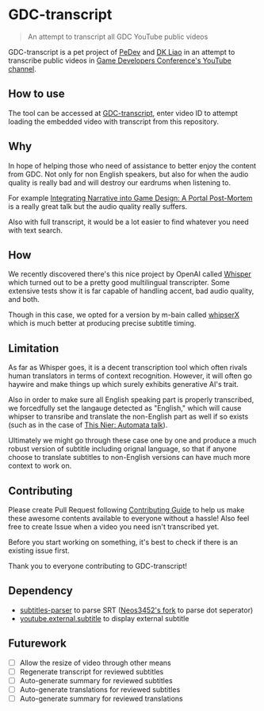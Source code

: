 # GDC-transcript

> An attempt to transcript all GDC YouTube public videos

GDC-transcript is a pet project of [PeDev](https://twitter.com/PeDev_) and [DK Liao](https://twitter.com/RandomDevDK) in an attempt to transcribe public videos in [Game Developers Conference's YouTube channel](https://www.youtube.com/@Gdconf).

## How to use

The tool can be accessed at [GDC-transcript](https://dklassic.github.io/GDC-transcript), enter video ID to attempt loading the embedded video with transcript from this repository.

## Why

In hope of helping those who need of assistance to better enjoy the content from GDC. Not only for non English speakers, but also for when the audio quality is really bad and will destroy our eardrums when listening to.

For example [Integrating Narrative into Game Design: A Portal Post-Mortem](https://www.youtube.com/watch?v=c2YRVWZupwo) is a really great talk but the audio quality really suffers.

Also with full transcript, it would be a lot easier to find whatever you need with text search.

## How

We recently discovered there's this nice project by OpenAI called [Whisper](https://github.com/openai/whisper) which turned out to be a pretty good multilingual transcripter. Some extensive tests show it is far capable of handling accent, bad audio quality, and both.

Though in this case, we opted for a version by m-bain called [whipserX](https://github.com/m-bain/whisperX) which is much better at producing precise subtitle timing.

## Limitation

As far as Whisper goes, it is a decent transcription tool which often rivals human translators in terms of context recognition. However, it will often go haywire and make things up which surely exhibits generative AI's trait.

Also in order to make sure all English speaking part is properly transcribed, we forcedfully set the langauge detected as "English," which will cause whipser to transribe and translate the non-English part as well if so exists (such as in the case of [This Nier: Automata talk](https://youtu.be/jKbH9i5axxU)).

Ultimately we might go through these case one by one and produce a much robust version of subtitle including orignal language, so that if anyone choose to translate subtitles to non-English versions can have much more context to work on.

## Contributing

Please create Pull Request following [Contributing Guide](./.github/CONTRIBUTING.md) to help us make these awesome contents available to everyone without a hassle! Also feel free to create Issue when a video you need isn't transcribed yet.

Before you start working on something, it's best to check if there is an existing issue first.

Thank you to everyone contributing to GDC-transcript!

## Dependency

- [subtitles-parser](https://github.com/bazh/subtitles-parser) to parse SRT ([Neos3452's fork](https://github.com/Neos3452/subtitles-parser) to parse dot seperator)
- [youtube.external.subtitle](https://github.com/siloor/youtube.external.subtitle) to display external subtitle

## Futurework

- [ ] Allow the resize of video through other means
- [ ] Regenerate transcript for reviewed subtitles
- [ ] Auto-generate summary for reviewed subtitles
- [ ] Auto-generate translations for reviewed subtitles
- [ ] Auto-generate summary for reviewed translations
